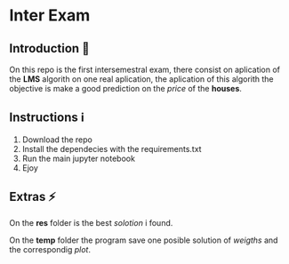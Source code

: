 # Inter Exam 

## Introduction 🏡

On this repo is the first intersemestral exam, there consist on aplication of the **LMS** algorith on one real aplication, the aplication of this algorith the objective is make a good prediction on the *price* of the **houses**. 

## Instructions ℹ️

1. Download the repo
2. Install the dependecies with the requirements.txt
3. Run the main jupyter notebook
4. Ejoy

## Extras ⚡️

On the **res** folder is the best *solotion* i found.

On the **temp** folder the program save one posible solution of *weigths* and the correspondig *plot*.

